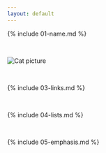 ```yaml
---
layout: default
---
```


{% include 01-name.md %}

<br>

![Cat picture](https://octodex.github.com/images/yaktocat.png)

<br>

{% include 03-links.md %}

<br>

{% include 04-lists.md %}

<br>

{% include 05-emphasis.md %}
